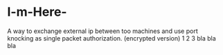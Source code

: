 # I-m-Here-
A way to exchange external ip between too machines and use port knocking as single packet authorization. (encrypted version)
1 2  3
bla bla bla
